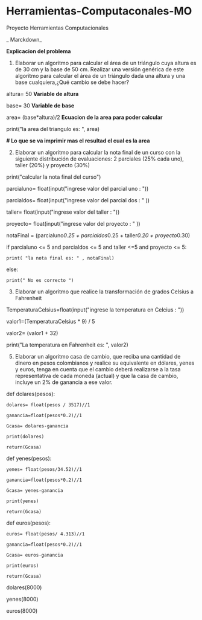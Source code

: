 # Herramientas-Computaconales-MO
Proyecto Herramientas Computacionales 

_ Marckdown_

**Explicacion del problema**

1. Elaborar un algoritmo para calcular el área de un triángulo cuya altura es de 30 cm y la base de 50 cm. Realizar una versión genérica de este algoritmo para calcular el área de un triángulo dada una altura y una base cualquiera,¿Qué cambio se debe hacer? 

altura= 50           **Variable de altura**

base= 30             **Variable de base**

area= (base*altura)/2           **Ecuacion de la area para poder calcular**

print("la area del triangulo es: ", area)

**# Lo que se va imprimir mas el resultad el cual es la area**

2. Elaborar un algoritmo para calcular la nota final de un curso con la siguiente distribución de
evaluaciones: 2 parciales (25% cada uno), taller (20%) y proyecto (30%)


print("calcular la nota final del curso")

parcialuno= float(input("ingrese valor del parcial uno : "))

parcialdos= float(input("ingrese valor del parcial dos : " ))

taller= float(input("ingrese valor del taller : "))

proyecto= float(input("ingrese valor del proyecto : " ))

notaFinal = (parcialuno*0.25 + parcialdos*0.25 + taller*0.20 + proyecto*0.30)

if parcialuno <= 5 and parcialdos <= 5 and taller <=5 and proyecto <= 5:

    print( "la nota final es: " , notaFinal)
    
else:

    print(" No es correcto ")
    
3. Elaborar un algoritmo que realice la transformación de grados Celsius a Fahrenheit

TemperaturaCelsius=float(input("ingrese la temperatura en Celcius : "))

valor1=(TemperaturaCelsius * 9) / 5

valor2= (valor1 + 32)

print("La temperatura en Fahrenheit es: ", valor2)


5. Elaborar un algoritmo casa de cambio, que reciba una cantidad de dinero en pesos colombianos y realice su equivalente en dólares, yenes y euros, tenga en cuenta que el cambio deberá realizarse a la tasa representativa de cada moneda (actual) y que la casa de cambio, incluye un 2% de ganancia a ese valor. 

def dolares(pesos):

    dolares= float(pesos / 3517)//1
    
    ganancia=float(pesos*0.2)//1
    
    Gcasa= dolares-ganancia
    
    print(dolares)
    
    return(Gcasa)

def yenes(pesos):

    yenes= float(pesos/34.52)//1
    
    ganancia=float(pesos*0.2)//1
    
    Gcasa= yenes-ganancia
    
    print(yenes)
    
    return(Gcasa)

def euros(pesos):

    euros= float(pesos/ 4.313)//1
    
    ganancia=float(pesos*0.2)//1
    
    Gcasa= euros-ganancia
    
    print(euros)
    
    return(Gcasa)

dolares(8000)

yenes(8000)

euros(8000)
